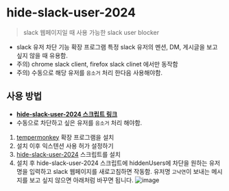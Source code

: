 # hide-slack-user-2024

> slack 웹페이지일 때 사용 가능한 slack user blocker

- slack 유저 차단 기능 확장 프로그램
  특정 slack 유저의 멘션, DM, 게시글을 보고 싶지 않을 때 유용함.
- 주의) chrome slack client, firefox slack clinet 에서만 동작함
- 주의) 수동으로 해당 유저를 `음소거` 처리 한다음 사용해야함.

## 사용 방법

- [**hide-slack-user-2024 스크립트 링크**](https://greasyfork.org/en/scripts/501978-hide-slack-user-2024)
- 수동으로 차단하고 싶은 유저를 `음소거` 처리 해야함.

1. [tempermonkey](https://chromewebstore.google.com/detail/tampermonkey/dhdgffkkebhmkfjojejmpbldmpobfkfo?hl=ko) 확장 프로그램을 설치
2. 설치 이후 익스텐션 사용 허가 설정하기
3. [hide-slack-user-2024](https://greasyfork.org/en/scripts/501978-hide-slack-user-2024) 스크립트를 설치
4. 설치 후 hide-slack-user-2024 스크립트에 hiddenUsers에 차단을 원하는 유저명을 입력하고 slack 웹페이지를 새로고침하면 작동함.
유저명 `고낙연`이 보내는 메시지를 보고 싶지 않으면 아래처럼 바꾸면 됩니다. 
![image](https://github.com/user-attachments/assets/9a2db28c-7c6e-4beb-a925-67590c9c2cd8)
